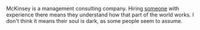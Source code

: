 McKinsey is a management consulting company. Hiring <a href="https://www.nytimes.com/2019/12/05/us/politics/pete-buttigieg-mckinsey.html">someone</a> with experience there means they understand how that part of the world works. I don't think it means their soul is dark, as some people seem to assume.
